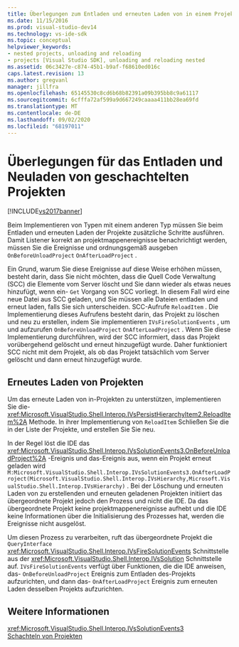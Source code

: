 ```yaml
---
title: Überlegungen zum Entladen und erneuten Laden von in einem Projekt Vorgängen | Microsoft-Dokumentation
ms.date: 11/15/2016
ms.prod: visual-studio-dev14
ms.technology: vs-ide-sdk
ms.topic: conceptual
helpviewer_keywords:
- nested projects, unloading and reloading
- projects [Visual Studio SDK], unloading and reloading nested
ms.assetid: 06c3427e-c874-45b1-b9af-f68610ed016c
caps.latest.revision: 13
ms.author: gregvanl
manager: jillfra
ms.openlocfilehash: 65145530c8cd6b68b82391a09b395bb8c9a61117
ms.sourcegitcommit: 6cfffa72af599a9d667249caaaa411bb28ea69fd
ms.translationtype: MT
ms.contentlocale: de-DE
ms.lasthandoff: 09/02/2020
ms.locfileid: "68197011"
---
```

# <a name="considerations-for-unloading-and-reloading-nested-projects"></a>Überlegungen für das Entladen und Neuladen von geschachtelten Projekten
[!INCLUDE[vs2017banner](../../includes/vs2017banner.md)]

Beim Implementieren von Typen mit einem anderen Typ müssen Sie beim Entladen und erneuten Laden der Projekte zusätzliche Schritte ausführen. Damit Listener korrekt an projektmappenereignisse benachrichtigt werden, müssen Sie die Ereignisse und ordnungsgemäß ausgeben `OnBeforeUnloadProject` `OnAfterLoadProject` .  
  
 Ein Grund, warum Sie diese Ereignisse auf diese Weise erhöhen müssen, besteht darin, dass Sie nicht möchten, dass die Quell Code Verwaltung (SCC) die Elemente vom Server löscht und Sie dann wieder als etwas neues hinzufügt, wenn ein- `Get` Vorgang von SCC vorliegt. In diesem Fall wird eine neue Datei aus SCC geladen, und Sie müssen alle Dateien entladen und erneut laden, falls Sie sich unterscheiden. SCC-Aufrufe `ReloadItem` . Die Implementierung dieses Aufrufens besteht darin, das Projekt zu löschen und neu zu erstellen, indem Sie implementieren `IVsFireSolutionEvents` , um und aufzurufen `OnBeforeUnloadProject` `OnAfterLoadProject` . Wenn Sie diese Implementierung durchführen, wird der SCC informiert, dass das Projekt vorübergehend gelöscht und erneut hinzugefügt wurde. Daher funktioniert SCC nicht mit dem Projekt, als ob das Projekt tatsächlich vom Server gelöscht und dann erneut hinzugefügt wurde.  
  
## <a name="reloading-projects"></a>Erneutes Laden von Projekten  
 Um das erneute Laden von in-Projekten zu unterstützen, implementieren Sie die- <xref:Microsoft.VisualStudio.Shell.Interop.IVsPersistHierarchyItem2.ReloadItem%2A> Methode. In ihrer Implementierung von `ReloadItem` Schließen Sie die in der Liste der Projekte, und erstellen Sie Sie neu.  
  
 In der Regel löst die IDE das <xref:Microsoft.VisualStudio.Shell.Interop.IVsSolutionEvents3.OnBeforeUnloadProject%2A> -Ereignis und das-Ereignis aus, wenn ein Projekt erneut geladen wird `M:Microsoft.VisualStudio.Shell.Interop.IVsSolutionEvents3.OnAfterLoadProject(Microsoft.VisualStudio.Shell.Interop.IVsHierarchy,Microsoft.VisualStudio.Shell.Interop.IVsHierarchy)` . Bei der Löschung und erneuten Laden von zu erstellenden und erneuten geladenen Projekten initiiert das übergeordnete Projekt jedoch den Prozess und nicht die IDE. Da das übergeordnete Projekt keine projektmappenereignisse aufhebt und die IDE keine Informationen über die Initialisierung des Prozesses hat, werden die Ereignisse nicht ausgelöst.  
  
 Um diesen Prozess zu verarbeiten, ruft das übergeordnete Projekt die `QueryInterface` <xref:Microsoft.VisualStudio.Shell.Interop.IVsFireSolutionEvents> Schnittstelle aus der <xref:Microsoft.VisualStudio.Shell.Interop.IVsSolution> Schnittstelle auf. `IVsFireSolutionEvents` verfügt über Funktionen, die die IDE anweisen, das- `OnBeforeUnloadProject` Ereignis zum Entladen des-Projekts aufzurichten, und dann das- `OnAfterLoadProject` Ereignis zum erneuten Laden desselben Projekts aufzurichten.  
  
## <a name="see-also"></a>Weitere Informationen  
 <xref:Microsoft.VisualStudio.Shell.Interop.IVsSolutionEvents3>   
 [Schachteln von Projekten](../../extensibility/internals/nesting-projects.md)
